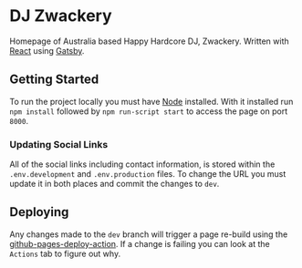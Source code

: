 # DJ Zwackery

Homepage of Australia based Happy Hardcore DJ, Zwackery. Written with [React](https://reactjs.org/) using [Gatsby](https://www.gatsbyjs.org/).

## Getting Started

To run the project locally you must have [Node](https://nodejs.org/en/) installed. With it installed run `npm install` followed by `npm run-script start` to access the page on port `8000`.

### Updating Social Links

All of the social links including contact information, is stored within the `.env.development` and `.env.production` files. To change the URL you must update it in both places and commit the changes to `dev`.

## Deploying

Any changes made to the `dev` branch will trigger a page re-build using the [github-pages-deploy-action](https://github.com/JamesIves/github-pages-deploy-action). If a change is failing you can look at the `Actions` tab to figure out why.
